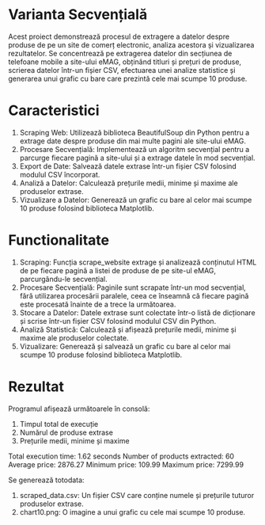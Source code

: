 # Varianta Secvențială
Acest proiect demonstrează procesul de extragere a datelor despre produse de pe un site de comerț electronic, analiza acestora și vizualizarea rezultatelor. Se concentrează pe extragerea datelor din secțiunea de telefoane mobile a site-ului eMAG, obținând titluri și prețuri de produse, scrierea datelor într-un fișier CSV, efectuarea unei analize statistice și generarea unui grafic cu bare care prezintă cele mai scumpe 10 produse.

# Caracteristici
1. Scraping Web: Utilizează biblioteca BeautifulSoup din Python pentru a extrage date despre produse din mai multe pagini ale site-ului eMAG. 
2. Procesare Secvențială: Implementează un algoritm secvențial pentru a parcurge fiecare pagină a site-ului și a extrage datele în mod secvențial. 
3. Export de Date: Salvează datele extrase într-un fișier CSV folosind modulul CSV încorporat. 
4. Analiză a Datelor: Calculează prețurile medii, minime și maxime ale produselor extrase. 
5. Vizualizare a Datelor: Generează un grafic cu bare al celor mai scumpe 10 produse folosind biblioteca Matplotlib.

# Functionalitate
1. Scraping: Funcția scrape_website extrage și analizează conținutul HTML de pe fiecare pagină a listei de produse de pe site-ul eMAG, parcurgându-le secvențial. 
2. Procesare Secvențială: Paginile sunt scrapate într-un mod secvențial, fără utilizarea procesării paralele, ceea ce înseamnă că fiecare pagină este procesată înainte de a trece la următoarea. 
3. Stocare a Datelor: Datele extrase sunt colectate într-o listă de dicționare și scrise într-un fișier CSV folosind modulul CSV din Python. 
4. Analiză Statistică: Calculează și afișează prețurile medii, minime și maxime ale produselor colectate. 
5. Vizualizare: Generează și salvează un grafic cu bare al celor mai scumpe 10 produse folosind biblioteca Matplotlib.

# Rezultat
Programul afișează următoarele în consolă:
1. Timpul total de execuție 
2. Numărul de produse extrase 
3. Prețurile medii, minime și maxime
   
Total execution time: 1.62 seconds
Number of products extracted: 60
Average price: 2876.27
Minimum price: 109.99
Maximum price: 7299.99

Se generează totodata:
1. scraped_data.csv: Un fișier CSV care conține numele și prețurile tuturor produselor extrase. 
2. chart10.png: O imagine a unui grafic cu cele mai scumpe 10 produse.
